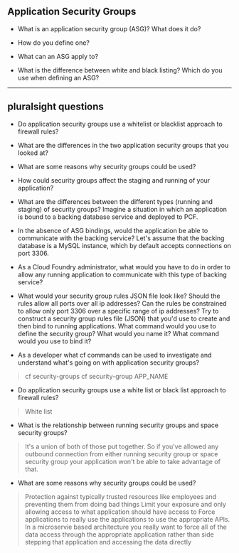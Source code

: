 ## Application Security Groups

- What is an application security group (ASG)? What does it do?

- How do you define one?

- What can an ASG apply to?

- What is the difference between white and black listing? Which do you use when defining an ASG?


---
## pluralsight questions

- Do application security groups use a whitelist or blacklist approach to firewall rules? 
- What are the differences in the two application security groups that you looked at? 
- What are some reasons why security groups could be used?
- How could security groups affect the staging and running of your application?

- What are the differences between the different types (running and staging) of security groups?
Imagine a situation in which an application is bound to a backing database service and deployed to PCF.

- In the absence of ASG bindings, would the application be able to communicate with the backing service?
Let's assume that the backing database is a MySQL instance, which by default accepts connections on port 3306.

- As a Cloud Foundry administrator, what would you have to do in order to allow any running application to communicate with this type of backing service?

- What would your security group rules JSON file look like? Should the rules allow all ports over all ip addresses? Can the rules be constrained to allow only port 3306 over a specific range of ip addresses? Try to construct a security group rules file (JSON) that you'd use to create and then bind to running applications. What command would you use to define the security group? What would you name it? What command would you use to bind it?


- As a developer what cf commands can be used to investigate and understand what's going on with application security groups?

> cf security-groups
> cf security-group APP_NAME

- Do application security groups use a white list or black list approach to firewall rules?

> White list

- What is the relationship between running security groups and space security groups?

> It's a union of both of those put together. So if you've allowed any outbound connection from either running security group or space security group your application won't be able to take advantage of that.

- What are some reasons why security groups could be used?

> Protection against typically trusted resources like employees and preventing them from doing bad things
> Limit your exposure and only allowing access to what application should have access to
> Force applications to really use the applications to use the appropriate APIs. In a microservie based architecture you really want to force all of the data access through the appropriate application rather than side stepping that application and accessing the data directly
